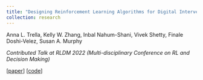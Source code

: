 ```yaml
---
title: "Designing Reinforcement Learning Algorithms for Digital Interventions: Pre-Implementation Guidelines"
collection: research
---
```

Anna L. Trella, Kelly W. Zhang, Inbal Nahum-Shani, Vivek Shetty, Finale Doshi-Velez, Susan A. Murphy

*Contributed Talk at RLDM 2022 (Multi-disciplinary Conference on RL and Decision Making)*

[[paper](https://deepnote.com/project/e7dc9c3c-0e93-44fd-892b-2d19fafe48ff)] [[code](https://github.com/StatisticalReinforcementLearningLab/pcs-for-rl)]
